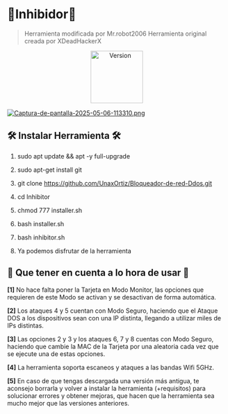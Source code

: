 # 🛜Inhibidor🛜 
> Herramienta modificada por Mr.robot2006
> Herramienta original creada por XDeadHackerX

<p align="center"><img width="120px" alt="Version" src="https://img.shields.io/badge/version-2.0-a3a8b7.svg?style=for-the-badge"/></p>

[![Captura-de-pantalla-2025-05-06-113310.png](https://i.postimg.cc/ncWhjCfH/Captura-de-pantalla-2025-05-06-113310.png)](https://postimg.cc/4mzgj43M)

## 🛠 Instalar Herramienta 🛠

1) sudo apt update && apt -y full-upgrade

2) sudo apt-get install git

3) git clone https://github.com/UnaxOrtiz/Bloqueador-de-red-Ddos.git

4) cd Inhibitor

5) chmod 777 installer.sh

6) bash installer.sh

7) bash inhibitor.sh

8) Ya podemos disfrutar de la herramienta

## 🎲 Que tener en cuenta a lo hora de usar 🎲

**[1]** No hace falta poner la Tarjeta en Modo Monitor, las opciones que requieren de este Modo se activan y se desactivan de forma automática.

**[2]** Los ataques 4 y 5 cuentan con Modo Seguro, haciendo que el Ataque DOS a los dispositivos sean con una IP distinta, llegando a utilizar miles de IPs distintas.

**[3]** Las opciones 2 y 3 y los ataques 6, 7 y 8 cuentas con Modo Seguro, haciendo que cambie la MAC de la Tarjeta por una aleatoria cada vez que se ejecute una de estas opciones.

**[4]** La herramienta soporta escaneos y ataques a las bandas Wifi 5GHz.

**[5]** En caso de que tengas descargada una versión más antigua, te aconsejo borrarla y volver a instalar la herramienta (+requisitos) para solucionar errores y obtener mejoras, que hacen que la herramienta sea mucho mejor que las versiones anteriores.


